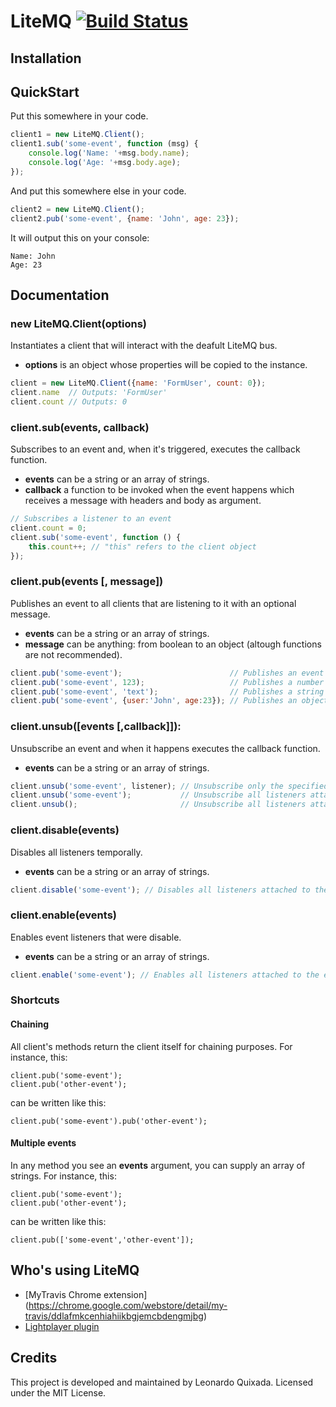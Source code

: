 # LiteMQ [![Build Status](https://travis-ci.org/lquixada/litemq.png?branch=master)](https://travis-ci.org/lquixada/litemq)

## Installation

## QuickStart

Put this somewhere in your code.

```javascript
client1 = new LiteMQ.Client();
client1.sub('some-event', function (msg) {
	console.log('Name: '+msg.body.name);
	console.log('Age: '+msg.body.age);
});
```

And put this somewhere else in your code.

```javascript
client2 = new LiteMQ.Client();
client2.pub('some-event', {name: 'John', age: 23});
```

It will output this on your console:

```
Name: John
Age: 23
```

## Documentation

### new LiteMQ.Client(options)

Instantiates a client that will interact with the deafult LiteMQ bus.

* **options** is an object whose properties will be copied to the instance.

```javascript
client = new LiteMQ.Client({name: 'FormUser', count: 0});
client.name  // Outputs: 'FormUser'
client.count // Outputs: 0
```


### client.sub(events, callback)

Subscribes to an event and, when it's triggered, executes the callback function.

* **events** can be a string or an array of strings.
* **callback** a function to be invoked when the event happens which receives a message with headers and body as argument.

```javascript
// Subscribes a listener to an event
client.count = 0;
client.sub('some-event', function () {
	this.count++; // "this" refers to the client object
});
```


### client.pub(events [, message])

Publishes an event to all clients that are listening to it with an optional message.

* **events** can be a string or an array of strings.
* **message** can be anything: from boolean to an object (altough functions are not recommended).

```javascript
client.pub('some-event');                        // Publishes an event with no message
client.pub('some-event', 123);                   // Publishes a number as message
client.pub('some-event', 'text');                // Publishes a string as message
client.pub('some-event', {user:'John', age:23}); // Publishes an object as message
```


### client.unsub([events [,callback]]):

Unsubscribe an event and when it happens executes the callback function.

* **events** can be a string or an array of strings.
	
```javascript
client.unsub('some-event', listener); // Unsubscribe only the specified listener attached to the specified client's event
client.unsub('some-event');           // Unsubscribe all listeners attached to the specified client's event
client.unsub();                       // Unsubscribe all listeners attached to all client's events
```


### client.disable(events)

Disables all listeners temporally.

* **events** can be a string or an array of strings.

```javascript
client.disable('some-event'); // Disables all listeners attached to the event temporally
```


### client.enable(events)

Enables event listeners that were disable.

* **events** can be a string or an array of strings.

```javascript
client.enable('some-event'); // Enables all listeners attached to the event that has been disabled
```


### Shortcuts

#### Chaining

All client's methods return the client itself for chaining purposes. For instance, this:

```transcript
client.pub('some-event');
client.pub('other-event');
```

can be written like this:

```transcript
client.pub('some-event').pub('other-event');
```


#### Multiple events

In any method you see an **events** argument, you can supply an array of strings. For instance, this:

```transcript
client.pub('some-event');
client.pub('other-event');
```

can be written like this:

```transcript
client.pub(['some-event','other-event']);
```


## Who's using LiteMQ

* [MyTravis Chrome extension] (https://chrome.google.com/webstore/detail/my-travis/ddlafmkcenhiahiikbgjemcbdengmjbg)
* [Lightplayer plugin](https://github.com/lquixada/lightplayer)


## Credits

This project is developed and maintained by Leonardo Quixada.
Licensed under the MIT License.

